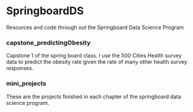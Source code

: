 # SpringboardDS
Resources and code through out the Springboard Data Science Program

### capstone_predictingObesity
Capstone 1 of the spring board class. I use the 500 Cities Health survey data to predict the obesity rate given the rate of many other health survey responses.

### mini_projects
These are the projects finished in each chapter of the springboard data science program.